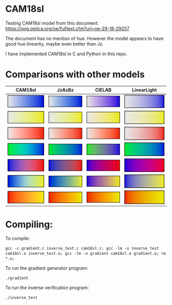 # CAM18sl
Testing CAM18sl model from this document: https://opg.optica.org/oe/fulltext.cfm?uri=oe-29-18-29257

The document has no mention of hue. However the model appears to have good hue linearity, maybe even better than Jz.

I have implemented CAM18sl in C and Python in this repo.

# Comparisons with other models

| CAM18sl | JzAzBz | CIELAB | LinearLight |
| :--: | :--: | :--: | :--: |
| ![gradient](images/CAM18sl_white-blue.bmp.png) | ![gradient](images/JzAzBz_white-blue.bmp.png) | ![gradient](images/CIELAB_white-blue.bmp.png) | ![gradient](images/LinearLight_white-blue.bmp.png) |
| ![gradient](images/CAM18sl_white-yellow.bmp.png) | ![gradient](images/JzAzBz_white-yellow.bmp.png) | ![gradient](images/CIELAB_white-yellow.bmp.png) | ![gradient](images/LinearLight_white-yellow.bmp.png) |
| ![gradient](images/CAM18sl_white-red.bmp.png) | ![gradient](images/JzAzBz_white-red.bmp.png) | ![gradient](images/CIELAB_white-red.bmp.png) | ![gradient](images/LinearLight_white-red.bmp.png) |
| ![gradient](images/CAM18sl_limegreen-blue.bmp.png) | ![gradient](images/JzAzBz_limegreen-blue.bmp.png) | ![gradient](images/CIELAB_limegreen-blue.bmp.png) | ![gradient](images/LinearLight_limegreen-blue.bmp.png) |
| ![gradient](images/CAM18sl_blue-red.bmp.png) | ![gradient](images/JzAzBz_blue-red.bmp.png) | ![gradient](images/CIELAB_blue-red.bmp.png) | ![gradient](images/LinearLight_blue-red.bmp.png) |
| ![gradient](images/CAM18sl_blue-yellow.bmp.png) | ![gradient](images/JzAzBz_blue-yellow.bmp.png) | ![gradient](images/CIELAB_blue-yellow.bmp.png) | ![gradient](images/LinearLight_blue-yellow.bmp.png) |
| ![gradient](images/CAM18sl_red-yellow.bmp.png) | ![gradient](images/JzAzBz_red-yellow.bmp.png) | ![gradient](images/CIELAB_red-yellow.bmp.png) | ![gradient](images/LinearLight_red-yellow.bmp.png) |

# Compiling:

To compile:
```
gcc -c gradient.c inverse_test.c cam18sl.c; gcc -lm -o inverse_test cam18sl.o inverse_test.o; gcc -lm -o gradient cam18sl.o gradient.o; rm *.o;
```

To run the gradient generator program:
```
./gradient
```

To run the inverse verification program:
```
./inverse_test
```